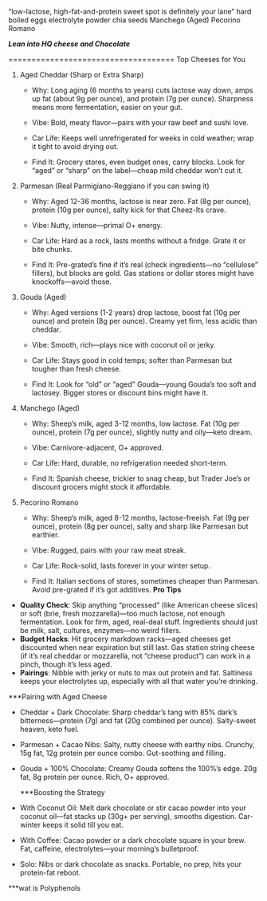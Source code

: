 “low-lactose, high-fat-and-protein sweet spot is definitely your lane”
hard boiled eggs
electrolyte powder
chia seeds
Manchego (Aged)
Pecorino Romano

***Lean into HQ cheese and Chocolate***



====================================
Top Cheeses for You

1. Aged Cheddar (Sharp or Extra Sharp)
    
    - Why: Long aging (6 months to years) cuts lactose way down, amps up fat (about 9g per ounce), and protein (7g per ounce). Sharpness means more fermentation, easier on your gut.
        
    - Vibe: Bold, meaty flavor—pairs with your raw beef and sushi love.
        
    - Car Life: Keeps well unrefrigerated for weeks in cold weather; wrap it tight to avoid drying out.
        
    - Find It: Grocery stores, even budget ones, carry blocks. Look for “aged” or “sharp” on the label—cheap mild cheddar won’t cut it.
        
2. Parmesan (Real Parmigiano-Reggiano if you can swing it)
    
    - Why: Aged 12-36 months, lactose is near zero. Fat (8g per ounce), protein (10g per ounce), salty kick for that Cheez-Its crave.
        
    - Vibe: Nutty, intense—primal O+ energy.
        
    - Car Life: Hard as a rock, lasts months without a fridge. Grate it or bite chunks.
        
    - Find It: Pre-grated’s fine if it’s real (check ingredients—no “cellulose” fillers), but blocks are gold. Gas stations or dollar stores might have knockoffs—avoid those.
        
3. Gouda (Aged)
    
    - Why: Aged versions (1-2 years) drop lactose, boost fat (10g per ounce) and protein (8g per ounce). Creamy yet firm, less acidic than cheddar.
        
    - Vibe: Smooth, rich—plays nice with coconut oil or jerky.
        
    - Car Life: Stays good in cold temps; softer than Parmesan but tougher than fresh cheese.
        
    - Find It: Look for “old” or “aged” Gouda—young Gouda’s too soft and lactosey. Bigger stores or discount bins might have it.
        
4. Manchego (Aged)
    
    - Why: Sheep’s milk, aged 3-12 months, low lactose. Fat (10g per ounce), protein (7g per ounce), slightly nutty and oily—keto dream.
        
    - Vibe: Carnivore-adjacent, O+ approved.
        
    - Car Life: Hard, durable, no refrigeration needed short-term.
        
    - Find It: Spanish cheese, trickier to snag cheap, but Trader Joe’s or discount grocers might stock it affordable.
        
5. Pecorino Romano
    
    - Why: Sheep’s milk, aged 8-12 months, lactose-freeish. Fat (9g per ounce), protein (8g per ounce), salty and sharp like Parmesan but earthier.
        
    - Vibe: Rugged, pairs with your raw meat streak.
        
    - Car Life: Rock-solid, lasts forever in your winter setup.
        
    - Find It: Italian sections of stores, sometimes cheaper than Parmesan. Avoid pre-grated if it’s got additives.
**Pro Tips**

- **Quality Check**: Skip anything “processed” (like American cheese slices) or soft (brie, fresh mozzarella)—too much lactose, not enough fermentation. Look for firm, aged, real-deal stuff. Ingredients should just be milk, salt, cultures, enzymes—no weird fillers.
- **Budget Hacks**: Hit grocery markdown racks—aged cheeses get discounted when near expiration but still last. Gas station string cheese (if it’s real cheddar or mozzarella, not “cheese product”) can work in a pinch, though it’s less aged.
- **Pairings**: Nibble with jerky or nuts to max out protein and fat. Saltiness keeps your electrolytes up, especially with all that water you’re drinking.

***Pairing with Aged Cheese

- Cheddar + Dark Chocolate: Sharp cheddar’s tang with 85% dark’s bitterness—protein (7g) and fat (20g combined per ounce). Salty-sweet heaven, keto fuel.
    
- Parmesan + Cacao Nibs: Salty, nutty cheese with earthy nibs. Crunchy, 15g fat, 12g protein per ounce combo. Gut-soothing and filling.
    
- Gouda + 100% Chocolate: Creamy Gouda softens the 100%’s edge. 20g fat, 8g protein per ounce. Rich, O+ approved.
  
  ***Boosting the Strategy

- With Coconut Oil: Melt dark chocolate or stir cacao powder into your coconut oil—fat stacks up (30g+ per serving), smooths digestion. Car-winter keeps it solid till you eat.
    
- With Coffee: Cacao powder or a dark chocolate square in your brew. Fat, caffeine, electrolytes—your morning’s bulletproof.
    
- Solo: Nibs or dark chocolate as snacks. Portable, no prep, hits your protein-fat reboot.

***wat is Polyphenols